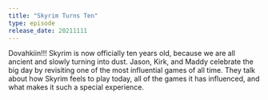 ```yaml
---
title: "Skyrim Turns Ten"
type: episode
release_date: 20211111
---
```

Dovahkiin!!! Skyrim is now officially ten years old, because we are all ancient and slowly turning into dust. Jason, Kirk, and Maddy celebrate the big day by revisiting one of the most influential games of all time. They talk about how Skyrim feels to play today, all of the games it has influenced, and what makes it such a special experience.